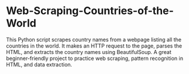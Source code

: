 # Web-Scraping-Countries-of-the-World
This Python script scrapes country names from a webpage listing all the countries in the world. It makes an HTTP request to the page, parses the HTML, and extracts the country names using BeautifulSoup. A great beginner-friendly project to practice web scraping, pattern recognition in HTML, and data extraction.
